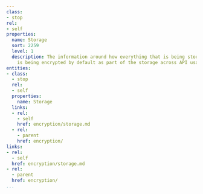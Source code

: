 ```yaml
---
class:
- stop
rel:
- self
properties:
  name: Storage
  sort: 2259
  level: 1
  description: The information around how everything that is being stored on disk
    is being encrypted by default as part of the storage across API usage.
entities:
- class:
  - stop
  rel:
  - self
  properties:
    name: Storage
  links:
  - rel:
    - self
    href: encryption/storage.md
  - rel:
    - parent
    href: encryption/
links:
- rel:
  - self
  href: encryption/storage.md
- rel:
  - parent
  href: encryption/
...
```

